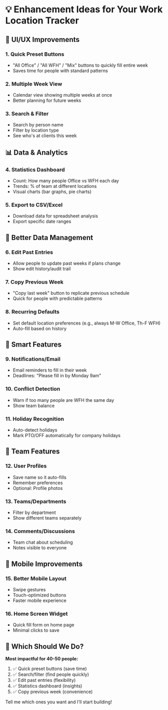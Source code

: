 # 💡 Enhancement Ideas for Your Work Location Tracker

## 🎨 UI/UX Improvements

### 1. **Quick Preset Buttons**
- "All Office" / "All WFH" / "Mix" buttons to quickly fill entire week
- Saves time for people with standard patterns

### 2. **Multiple Week View**
- Calendar view showing multiple weeks at once
- Better planning for future weeks

### 3. **Search & Filter**
- Search by person name
- Filter by location type
- See who's at clients this week

## 📊 Data & Analytics

### 4. **Statistics Dashboard**
- Count: How many people Office vs WFH each day
- Trends: % of team at different locations
- Visual charts (bar graphs, pie charts)

### 5. **Export to CSV/Excel**
- Download data for spreadsheet analysis
- Export specific date ranges

## 🔄 Better Data Management

### 6. **Edit Past Entries**
- Allow people to update past weeks if plans change
- Show edit history/audit trail

### 7. **Copy Previous Week**
- "Copy last week" button to replicate previous schedule
- Quick for people with predictable patterns

### 8. **Recurring Defaults**
- Set default location preferences (e.g., always M-W Office, Th-F WFH)
- Auto-fill based on history

## 🚨 Smart Features

### 9. **Notifications/Email**
- Email reminders to fill in their week
- Deadlines: "Please fill in by Monday 9am"

### 10. **Conflict Detection**
- Warn if too many people are WFH the same day
- Show team balance

### 11. **Holiday Recognition**
- Auto-detect holidays
- Mark PTO/OFF automatically for company holidays

## 👥 Team Features

### 12. **User Profiles**
- Save name so it auto-fills
- Remember preferences
- Optional: Profile photos

### 13. **Teams/Departments**
- Filter by department
- Show different teams separately

### 14. **Comments/Discussions**
- Team chat about scheduling
- Notes visible to everyone

## 📱 Mobile Improvements

### 15. **Better Mobile Layout**
- Swipe gestures
- Touch-optimized buttons
- Faster mobile experience

### 16. **Home Screen Widget**
- Quick fill form on home page
- Minimal clicks to save

## 🎯 Which Should We Do?

**Most impactful for 40-50 people:**
1. ✅ Quick preset buttons (save time)
2. ✅ Search/filter (find people quickly)
3. ✅ Edit past entries (flexibility)
4. ✅ Statistics dashboard (insights)
5. ✅ Copy previous week (convenience)

Tell me which ones you want and I'll start building!

